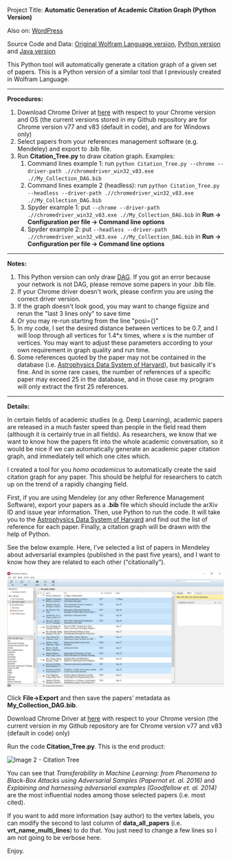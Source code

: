 Project Title: **Automatic Generation of Academic Citation Graph (Python Version)**

Also on: [WordPress][8]

Source Code and Data: [Original Wolfram Language version][2], [Python version][3] and [Java version][9]

This Python tool will automatically generate a citation graph of a given set of papers. This is a Python version of a similar tool that I previously created in Wolfram Language.

---------------------------

**Procedures:**

1. Download Chrome Driver at [here][6] with respect to your Chrome version and OS (the current versions stored in my Github repository are for Chrome version v77 and v83 (default in code), and are  for Windows only)
2. Select papers from your references management software (e.g. Mendeley) and export to .bib file.
3. Run **Citation_Tree.py** to draw citation graph. Examples:
    1. Command lines example 1: run `python Citation_Tree.py --chrome --driver-path .//chromedriver_win32_v83.exe .//My_Collection_DAG.bib`
    2. Command lines example 2 (headless): run `python Citation_Tree.py --headless --driver-path .//chromedriver_win32_v83.exe .//My_Collection_DAG.bib`
    3. Spyder example 1: put `--chrome --driver-path .//chromedriver_win32_v83.exe .//My_Collection_DAG.bib` in **Run -> Configuration per file -> Command line options**
    4. Spyder example 2: put `--headless --driver-path .//chromedriver_win32_v83.exe .//My_Collection_DAG.bib` in **Run -> Configuration per file -> Command line options**

---------------------------

**Notes:**

1. This Python version can only draw [DAG][7]. If you got an error because your network is not DAG, please remove some papers in your .bib file.
2. If your Chrome driver doesn't work, please confirm you are using the correct driver version.
3. If the graph doesn't look good, you may want to change figsize and rerun the "last 3 lines only" to save time
4. Or you may re-run starting from the line "posi={}"
5. In my code, I set the desired distance between vertices to be 0.7, and I will loop through all vertices for 1.4*x times, where x is the number of vertices. You may want to adjust these parameters according to your own requirement in graph quality and run time.
6. Some references quoted by the paper may not be contained in the database (i.e. [Astrophysics Data System of Harvard][4]), but basically it's fine. And in some rare cases, the number of references of a specific paper may exceed 25 in the database, and in those case my program will only extract the first 25 references.

-----------------------------------------

**Details:**

In certain fields of academic studies (e.g. Deep Learning), academic papers are released in a much faster speed than people in the field read them (although it is certainly true in all fields). As researchers, we know that we want to know how the papers fit into the whole academic conversation, so it would be nice if we can automatically generate an academic paper citation graph, and immediately tell which one cites which.

I created a tool for you *homo academicus* to automatically create the said citation graph for any paper. This should be helpful for researchers to catch up on the trend of a rapidly changing field.

First, if you are using Mendeley (or any other Reference Management Software), export your papers as a **.bib** file which should include the arXiv ID and issue year information. Then, use Python to run the code. It will take you to the [Astrophysics Data System of Harvard][4] and find out the list of reference for each paper. Finally, a citation graph will be drawn with the help of Python.

See the below example. Here, I’ve selected a list of papers in Mendeley about adversarial examples (published in the past five years), and I want to know how they are related to each other (“citationally”).

![Image 1 - Mendeley][5]

Click **File->Export** and then save the papers’ metadata as **My_Collection_DAG.bib**.

Download Chrome Driver at [here][6] with respect to your Chrome version (the current version in my Github repository are for Chrome version v77 and v83 (default in code) only)

Run the code **Citation_Tree.py**. This is the end product:

![Image 2 - Citation Tree][1]

You can see that *Transferability in Machine Learning: from Phenomena to Black-Box Attacks using Adversarial Samples (Papernot et. al. 2016)* and *Explaining and harnessing adversarial examples (Goodfellow et. al. 2014)* are the most influential nodes among those selected papers (i.e. most cited).

If you want to add more information (say author) to the vertex labels, you can modify the second to last column of **data_all_papers** (i.e. **vrt_name_multi_lines**) to do that. You just need to change a few lines so I am not going to be verbose here.

Enjoy.

[1]: https://github.com/lanstonchu/Citation-Graph-Python/blob/master/Citaion%20Graph%20Example.png
[2]: https://github.com/lanstonchu/citation-graph
[3]: https://github.com/lanstonchu/Citation-Graph-Python
[4]: https://ui.adsabs.harvard.edu/
[5]: https://raw.githubusercontent.com/lanstonchu/citation-graph/master/Mendeley.png
[6]: https://chromedriver.chromium.org/downloads
[7]: https://en.wikipedia.org/wiki/Directed_acyclic_graph
[8]: https://lanstonchu.wordpress.com/2019/09/22/automatic-generation-of-academic-citation-graph-python-version/
[9]: https://github.com/lanstonchu/Citation-Graph-Java
